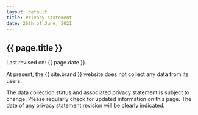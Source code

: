```yaml
---
layout: default
title: Privacy statement
date: 26th of June, 2021
---
```


## {{ page.title }}

Last revised on: {{ page.date }}.

At present, the {{ site.brand }} website does not collect any data from its users.

The data collection status and associated privacy statement is subject to change.
Please regularly check for updated information on this page.
The date of any privacy statement revision will be clearly indicated.